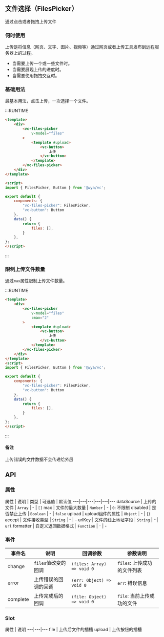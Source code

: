 ## 文件选择（FilesPicker）
通过点击或者拖拽上传文件

### 何时使用
上传是将信息（网页、文字、图片、视频等）通过网页或者上传工具发布到远程服务器上的过程。
- 当需要上传一个或一些文件时。
- 当需要展现上传的进度时。
- 当需要使用拖拽交互时。

### 基础用法
最基本用法，点击上传，一次选择一个文件。

:::RUNTIME
```html
<template>
	<div>
		<vc-files-picker 
			v-model="files"
		>
			<template #upload>
				<vc-button>
					上传
				</vc-button>
			</template>
		</vc-files-picker>
	</div>
</template>

<script>
import { FilesPicker, Button } from '@wya/vc';

export default {
	components: {
		"vc-files-picker": FilesPicker,
		"vc-button": Button
	},
	data() {
		return {
			files: [],
        }
    },
};
</script>
```
:::

### 限制上传文件数量
通过`max`属性限制上传文件数量。

:::RUNTIME
```html
<template>
	<div>
		<vc-files-picker 
			v-model="files"
			:max="2"
		>
			<template #upload>
				<vc-button>
					上传
				</vc-button>
			</template>
		</vc-files-picker>
	</div>
</template>
<script>
import { FilesPicker, Button } from '@wya/vc';

export default {
	components: {
		"vc-files-picker": FilesPicker,
		"vc-button": Button
	},
	data() {
		return {
			files: [],
        }
    },
};
</script>
```
:::

#### 备注
上传错误的文件数据不会传递给外层

## API

### 属性
属性 | 说明 | 类型 | 可选值 | 默认值
---|---|---|---|---|---
dataSource | 上传的文件 | `Array` | - | `[]`
max | 文件的最大数量 | `Number` | - | `0`: 不限制
disabled | 是否禁止上传 | `Boolean` | - | `false`
upload | upload组件的属性 | `Object` | - | {}
accept | 文件接收类型 | `String` | - | -
urlKey | 文件的线上地址字段 | `String` | - | `url`
formatter | 自定义返回数据格式 | `Function` | - | -

### 事件
事件名 | 说明 | 回调参数 | 参数说明
---|---|---|---
change | `files`值改变的回调 | `(files: Array) => void 0` | `files`: 上传成功的文件列表
error | 上传错误的回调的回调 | `(err: Object) => void 0` | `err`: 错误信息
complete | 上传完成后的回调 | `(file: Object) => void 0` | `file`: 当前上传成功的文件

### Slot
属性 | 说明 
---|---|---
file | 上传后文件的插槽
upload | 上传按钮的插槽 

